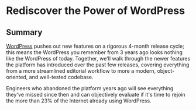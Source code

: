 Rediscover the Power of WordPress
=================================

Summary
-------

[WordPress](https://wordpress.org) pushes out new features on a rigorous 4-month release cycle; this means the WordPress you remember from 3 years ago looks nothing like the WordPress of today. Together, we'll walk through the newer features the platform has introduced over the past few releases, covering everything from a more streamlined editorial workflow to more a modern, object-oriented, and well-tested codebase. 

Engineers who abandoned the platform years ago will see everything they've missed since then and can objectively evaluate if it's time to rejoin the more than 23% of the Internet already using WordPress.  